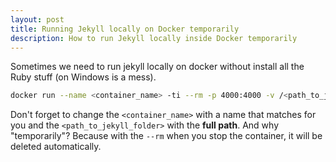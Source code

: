 ```yaml
---
layout: post
title: Running Jekyll locally on Docker temporarily
description: How to run Jekyll locally inside Docker temporarily
---
```


Sometimes we need to run jekyll locally on docker without install all the Ruby stuff (on Windows is a mess).

```bash
docker run --name <container_name> -ti --rm -p 4000:4000 -v /<path_to_jekyll_folder>/:/srv/jekyll jekyll/jekyll:pages jekyll serve --watch --incremental
```

Don't forget to change the `<container_name>` with a name that matches for you and the `<path_to_jekyll_folder>` with the **full path**. 
And why "temporarily"? Because with the `--rm` when you stop the container, it will be deleted automatically.

